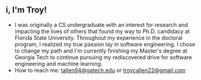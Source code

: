 ## i, I'm Troy!
- I was originally a CS undergraduate with an interest for research and impacting the lives of others that found my way to Ph.D. candidacy at Florida State University. Throughout my experience in the doctoral program, I realized my true passion lay in software engineering. I chose to change my path and I'm currently finishing my Master's degree at Georgia Tech to continue pursuing my rediscovered drive for software engineering and machine learning.
- How to reach me: tallen94@gatech.edu or troycallen22@gmail.com

